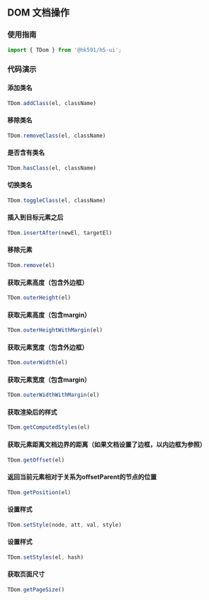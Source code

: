 ## DOM 文档操作

### 使用指南

``` javascript
import { TDom } from '@hk591/h5-ui';
```

### 代码演示

#### 添加类名

```javascript
TDom.addClass(el, className)
```

#### 移除类名

```javascript
TDom.removeClass(el, className)
```

#### 是否含有类名

```javascript
TDom.hasClass(el, className)
```

#### 切换类名

```javascript
TDom.toggleClass(el, className)
```

#### 插入到目标元素之后

```javascript
TDom.insertAfter(newEl, targetEl)
```

#### 移除元素

```javascript
TDom.remove(el)
```

#### 获取元素高度（包含外边框）

```javascript
TDom.outerHeight(el)
```

#### 获取元素高度（包含margin）

```javascript
TDom.outerHeightWithMargin(el)
```

#### 获取元素宽度（包含外边框）

```javascript
TDom.outerWidth(el)
```

#### 获取元素宽度（包含margin）

```javascript
TDom.outerWidthWithMargin(el)
```

#### 获取渲染后的样式

```javascript
TDom.getComputedStyles(el)
```

#### 获取元素距离文档边界的距离（如果文档设置了边框，以内边框为参照）

```javascript
TDom.getOffset(el)
```

#### 返回当前元素相对于关系为offsetParent的节点的位置

```javascript
TDom.getPosition(el)
```

#### 设置样式

```javascript
TDom.setStyle(node, att, val, style)
```

#### 设置样式

```javascript
TDom.setStyles(el, hash)
```

#### 获取页面尺寸

```javascript
TDom.getPageSize()
```
